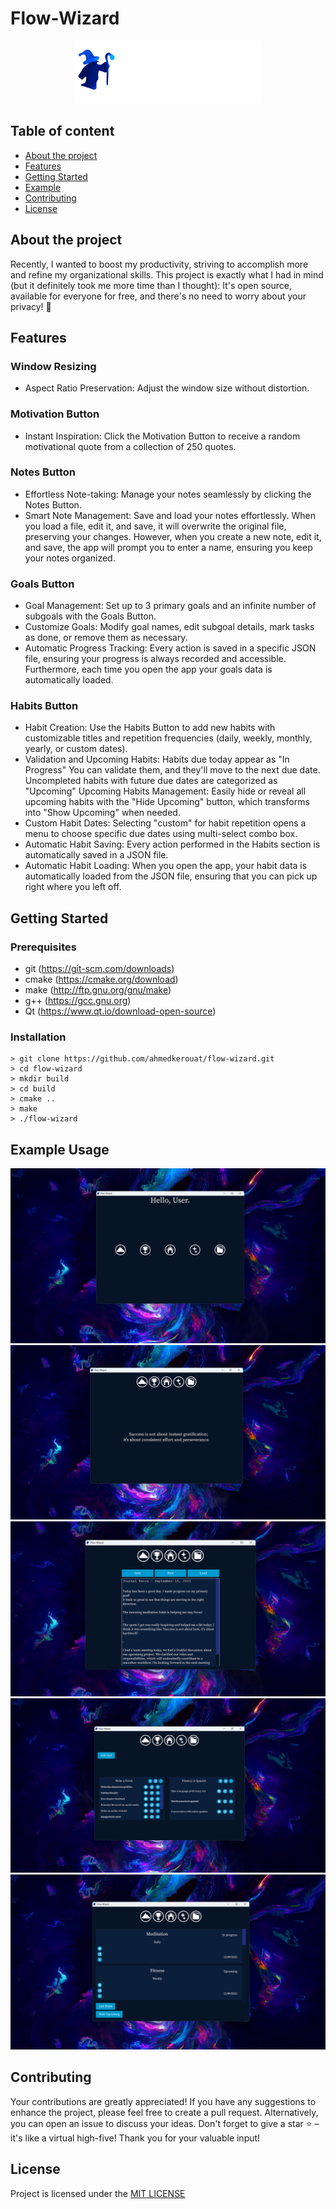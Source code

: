 # Flow-Wizard

<div align="center">
  <a href="https://github.com/ahmedkerouat/Flow-Wizard">
    <img src=".github/flow-wizard.png" alt="Logo" width="300" height="100">
  </a>
</div>

## Table of content

- [About the project](#aboutproject)
- [Features](#features)
- [Getting Started](#getstarted)
- [Example](#example)
- [Contributing](#contributing)
- [License](#license)

<a name="aboutproject"></a>

## About the project

Recently, I wanted to boost my productivity, striving to accomplish more and refine my organizational skills. This project is exactly what I had in mind (but it definitely took me more time than I thought): It's open source, available for everyone for free, and there's no need to worry about your privacy! 🚀

<a name="features"></a>

## Features

### Window Resizing

- Aspect Ratio Preservation: Adjust the window size without distortion.

### Motivation Button

- Instant Inspiration: Click the Motivation Button to receive a random motivational quote from a collection of 250 quotes.

### Notes Button

- Effortless Note-taking: Manage your notes seamlessly by clicking the Notes Button.
- Smart Note Management: Save and load your notes effortlessly. When you load a file, edit it, and save, it will overwrite the original file, preserving your changes. However, when you create a new note, edit it, and save, the app will prompt you to enter a name, ensuring you keep your notes organized.

### Goals Button

- Goal Management: Set up to 3 primary goals and an infinite number of subgoals with the Goals Button.
- Customize Goals: Modify goal names, edit subgoal details, mark tasks as done, or remove them as necessary.
- Automatic Progress Tracking: Every action is saved in a specific JSON file, ensuring your progress is always recorded and accessible. Furthermore, each time you open the app your goals data is automatically loaded.

### Habits Button

- Habit Creation: Use the Habits Button to add new habits with customizable titles and repetition frequencies (daily, weekly, monthly, yearly, or custom dates).
- Validation and Upcoming Habits: Habits due today appear as "In Progress" You can validate them, and they'll move to the next due date. Uncompleted habits with future due dates are categorized as "Upcoming"
  Upcoming Habits Management: Easily hide or reveal all upcoming habits with the "Hide Upcoming" button, which transforms into "Show Upcoming" when needed.
- Custom Habit Dates: Selecting "custom" for habit repetition opens a menu to choose specific due dates using multi-select combo box.
- Automatic Habit Saving: Every action performed in the Habits section is automatically saved in a JSON file.
- Automatic Habit Loading: When you open the app, your habit data is automatically loaded from the JSON file, ensuring that you can pick up right where you left off.

<a name="getstarted"></a>

## Getting Started

### Prerequisites

- git (https://git-scm.com/downloads)
- cmake (https://cmake.org/download)
- make (http://ftp.gnu.org/gnu/make)
- g++ (https://gcc.gnu.org)
- Qt (https://www.qt.io/download-open-source)

### Installation

```shell
> git clone https://github.com/ahmedkerouat/flow-wizard.git
> cd flow-wizard
> mkdir build
> cd build
> cmake ..
> make
> ./flow-wizard
```

<a name="example"></a>

## Example Usage

<div align="center">
    <img src=".github/Screenshot1.jpg" alt="1">
    <img src=".github/Screenshot2.jpg" alt="2">
    <img src=".github/Screenshot3.jpg" alt="3">
    <img src=".github/Screenshot4.jpg" alt="4">
    <img src=".github/Screenshot5.jpg" alt="5">
</div>

<a name="contributing"></a>

## Contributing

Your contributions are greatly appreciated! If you have any suggestions to enhance the project, please feel free to create a pull request. Alternatively, you can open an issue to discuss your ideas. Don't forget to give a star ⭐️ – it's like a virtual high-five! Thank you for your valuable input!

<a name="license"></a>

## License

Project is licensed under the [MIT LICENSE](https://choosealicense.com/licenses/mit/)
